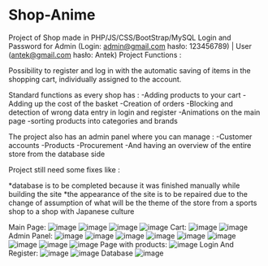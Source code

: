 # Shop-Anime
Project of Shop made in PHP/JS/CSS/BootStrap/MySQL 
Login and Password for Admin (Login: admin@gmail.com hasło: 123456789) | User (antek@gmail.com hasło: Antek)
Project Functions :

Possibility to register and log in with the automatic saving of items in the shopping cart, individually assigned to the account.

Standard functions as every shop has :
-Adding products to your cart
-Adding up the cost of the basket
-Creation of orders
-Blocking and detection of wrong data entry in login and register
-Animations on the main page
-sorting products into categories and brands

The project also has an admin panel where you can manage :
-Customer accounts
-Products
-Procurement
-And having an overview of the entire store from the database side


Project still need some fixes like : 

*database is to be completed because it was finished manually while building the site
*the appearance of the site is to be repaired due to the change of assumption of what will be the theme of the store from a sports shop to a shop with Japanese culture

Main Page:
![image](https://user-images.githubusercontent.com/41149199/132623221-6f96e721-8ec0-446f-8c82-e69dc9cc2705.png)
![image](https://user-images.githubusercontent.com/41149199/132623272-585a7abe-0d04-4a21-a35b-21d019aafa4b.png)
![image](https://user-images.githubusercontent.com/41149199/132623322-a00c4010-598f-4bdf-a270-1d4edb2bb4a9.png)
![image](https://user-images.githubusercontent.com/41149199/132623390-915621d3-4f41-40bc-9a71-4f0255c76145.png)
Cart:
![image](https://user-images.githubusercontent.com/41149199/132623459-431eedb7-0455-48c1-8640-96f170bd0312.png)
![image](https://user-images.githubusercontent.com/41149199/132623765-4bc489e9-cff7-4bbd-a766-887e4935665b.png)
Admin Panel:
![image](https://user-images.githubusercontent.com/41149199/132623841-16ccabe6-0788-4c91-ae35-6a27b07aad16.png)
![image](https://user-images.githubusercontent.com/41149199/132623886-23e536fd-942c-4d49-a55b-00ae73c1350c.png)
![image](https://user-images.githubusercontent.com/41149199/132623933-0544fb66-acd0-4133-b3ac-42ef7d6f4499.png)
![image](https://user-images.githubusercontent.com/41149199/132624070-70226e21-28b7-45b9-a893-760ce4955bcf.png)
![image](https://user-images.githubusercontent.com/41149199/132624084-876a40ed-1300-47dc-99c7-987888789592.png)
![image](https://user-images.githubusercontent.com/41149199/132624091-bece9c42-d545-4f4e-b7fc-be383d3851b4.png)
![image](https://user-images.githubusercontent.com/41149199/132624115-f1164bc1-c7d6-4098-8549-a526535ce4dc.png)
![image](https://user-images.githubusercontent.com/41149199/132624137-1cf78819-b43e-4b18-b20f-45298ae4b9cd.png)
![image](https://user-images.githubusercontent.com/41149199/132624153-0875340a-58f3-42d5-94d7-50d88b0bb70c.png)
Page with products:
![image](https://user-images.githubusercontent.com/41149199/132624224-9c24525c-bfa0-4429-b12c-72c369c18ab4.png)
Login And Register:
![image](https://user-images.githubusercontent.com/41149199/132624398-31147d57-e550-4340-8a39-827d4688f035.png)
![image](https://user-images.githubusercontent.com/41149199/132624421-b58f3b0b-2524-4ec5-9f22-384a66ad6376.png)
Database
![image](https://user-images.githubusercontent.com/41149199/132624485-94017016-06de-4d5b-bd97-d543a563fbb4.png)
